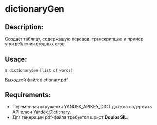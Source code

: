 # dictionaryGen

## Description:
Создаёт таблицу, содержащую перевод, транскрипцию и пример употребления входных слов.

## Usage:
```shell
$ dictionaryGen [list of words]
```
Выходной файл: dictionary.pdf

## Requirements:
* Переменная окружения YANDEX_APIKEY_DICT должна содержать API-ключ [Yandex.Dictionary](https://dictionary.yandex.net).
* Для генерации pdf-файла требуется шрифт **Doulos SIL**.
